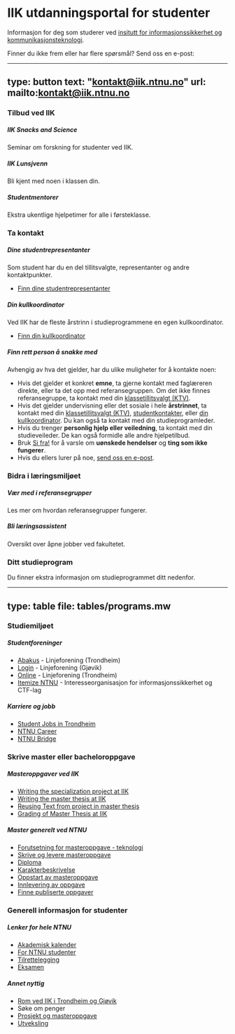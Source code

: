 # IIK utdanningsportal for studenter


Informasjon for deg som studerer ved [insitutt for informasjonssikkerhet og kommunikasjonsteknologi](https://ntnu.no/iik).

Finner du ikke frem eller har flere spørsmål? Send oss en e-post: 

---
type: button
text: "kontakt@iik.ntnu.no"
url: mailto:kontakt@iik.ntnu.no
---



### Tilbud ved IIK


<div class="mt-5 mb-5">
    <div class="row row-cols-1 row-cols-md-2 g-4">
        <div class="col">
            <div class="card shadow-sm">
            <div class="card-body">
                <h5 class="card-title">IIK Snacks and Science</h5>
                <p class="card-text">Seminar om forskning for studenter ved IIK.</p>
                <a href="snacks.html" class="stretched-link">
                </a>
            </div>
            </div>
        </div>
        <div class="col">
            <div class="card shadow-sm">
            <div class="card-body">
                <h5 class="card-title">IIK Lunsjvenn</h5>
                <p class="card-text">Bli kjent med noen i klassen din.</p>
                <a href="lunsjvenn.html" class="stretched-link">
                </a>
            </div>
            </div>
        </div>
        <div class="col">
            <div class="card shadow-sm">
            <div class="card-body">
                <h5 class="card-title">Studentmentorer</h5>
                <p class="card-text">Ekstra ukentlige hjelpetimer for alle i førsteklasse.</p>
                <a href="studentmentorer.html" class="stretched-link">
                </a>
            </div>
            </div>
        </div>
    </div>
</div>


### Ta kontakt


<div class="mt-3 mb-3">
    <div class="row row-cols-1 row-cols-md-2 g-4">
        <div class="col">
            <div class="card shadow-sm">
            <div class="card-body">
                <h5 class="card-title">Dine studentrepresentanter</h5>
                <p class="card-text">Som student har du en del tillitsvalgte, representanter og andre kontaktpunkter.</p>
                <ul>
                    <li><a href="studentrepresentanter.html" class="stretched-link">Finn dine studentrepresentanter</a></li>
                </ul>
            </div>
            </div>
        </div>
        <div class="col">
            <div class="card shadow-sm">
            <div class="card-body">
                <h5 class="card-title">Din kullkoordinator</h5>
                <p class="card-text">Ved IIK har de fleste årstrinn i studieprogrammene en egen kullkoordinator.</p>
                <ul>
                    <li><a href="kullkoordinator-studenter.html" class="stretched-link">Finn din kullkoordinator</a></li>
                </ul>
            </div>
            </div>
        </div>
    </div>
    <div class="row row-cols-1 g-4 mt-3">
        <div class="col">
            <div class="card shadow-sm">
            <div class="card-body">
                <h5 class="card-title">Finn rett person å snakke med</h5>
                <p class="card-text">Avhengig av hva det gjelder, har du ulike muligheter for å kontakte noen:</p>
                <ul>
                    <li>Hvis det gjelder et konkret <strong>emne</strong>, ta gjerne kontakt med faglæreren direkte, eller ta det opp med referansegruppen. Om det ikke finnes referansegruppe, ta kontakt med din <a href="studentrepresentanter.html">klassetillitsvalgt (KTV)</a>.</li>
                    <li>Hvis det gjelder undervisning eller det sosiale i hele <strong>årstrinnet</strong>, ta kontakt med din <a href="studentrepresentanter.html">klassetillitsvalgt (KTV)</a>, <a href="studentrepresentanter.html">studentkontakter</a>, eller <a href="kullkoordinator-studenter.html">din kullkoordinator</a>. Du kan også ta kontakt med din studieprogramleder.</li>
                    <li>Hvis du trenger <strong>personlig hjelp eller veiledning</strong>, ta kontakt med din studieveileder. De kan også formidle alle andre hjelpetilbud.</li>
                    <li>Bruk <a href="https://i.ntnu.no/sifra-ansatt">Si fra!</a> for å varsle om <strong>uønskede hendelser</strong> og <strong>ting som ikke fungerer</strong>.</li>
                    <li>Hvis du ellers lurer på noe, <a href="mailto:kontakt@iik.ntnu.no">send oss en e-post</a>.</li>
                </ul>
            </div>
            </div>
        </div>
    </div>
</div>


### Bidra i læringsmiljøet


<div class="mt-3 mb-3">
    <div class="row row-cols-1 row-cols-md-2 g-4">
        <div class="col">
            <div class="card shadow-sm">
            <div class="card-body">
                <h5 class="card-title">Vær med i referansegrupper</h5>
                <p class="card-text">Les mer om hvordan referansegrupper fungerer.</p>
                <a href="referansegruppe-studenter.html" class="stretched-link">
                </a>
            </div>
            </div>
        </div>
        <div class="col">
            <div class="card shadow-sm">
            <div class="card-body">
                <h5 class="card-title">Bli læringsassistent</h5>
                <p class="card-text">Oversikt over åpne jobber ved fakultetet.</p>
                <a href="https://i.ntnu.no/wiki/-/wiki/Norsk/Ledige+stillinger+for+studenter+ved+IE" class="stretched-link">
                </a>
            </div>
            </div>
        </div>
    </div>
</div>




### Ditt studieprogram

Du finner ekstra informasjon om studieprogrammet ditt nedenfor.


---
type: table
file: tables/programs.mw
---




### Studiemiljøet


<div class="mt-3 mb-3">
    <div class="row row-cols-1 row-cols-md-2 g-4">
        <div class="col">
            <div class="card shadow-sm h-100">
            <div class="card-body">
                <h5 class="card-title">Studentforeninger</h5>
                <!--<p class="card-text">Bli kjent med noen i klassen din.</p>-->
                <ul>
                    <li><a href="https://abakus.no/">Abakus</a> - Linjeforening (Trondheim)</li>
                    <li><a href="https://login.no">Login</a> - Linjeforening (Gjøvik)</li>
                    <li><a href="https://online.ntnu.no/">Online</a> - Linjeforening (Trondheim)</li>
                    <li><a href="https://itemize.no/">Itemize NTNU</a> - Interesseorganisasjon for informasjonssikkerhet og CTF-lag</li>
                </ul>
            </div>
            </div>
        </div>
        <div class="col">
            <div class="card shadow-sm h-100">
            <div class="card-body">
                <h5 class="card-title">Karriere og jobb</h5>
                <!--<p class="card-text">Tilbud...</p>-->
                <ul>
                    <li><a href="https://i.ntnu.no/wiki/-/wiki/Norsk/Ledige+stillinger+for+studenter+ved+IE">Student Jobs in Trondheim</a></li>
                    <li><a href="https://www.ntnu.edu/career">NTNU Career</a></li>
                    <li><a href="http://www.ntnu.no/bridge">NTNU Bridge</a></li>
                </ul>
            </div>
            </div>
        </div>
    </div>
</div>



### Skrive master eller bacheloroppgave


<div class="mt-3 mb-3">
    <div class="row row-cols-1 row-cols-md-2 g-4">
        <div class="col">
            <div class="card shadow-sm h-100">
            <div class="card-body">
                <h5 class="card-title">Masteroppgaver ved IIK</h5>
                <ul>
                    <li><a href="https://i.ntnu.no/wiki/-/wiki/English/Specialization+Project+-+IIK">Writing the specialization project at IIK</a></li>
                    <li><a href="https://i.ntnu.no/wiki/-/wiki/English/Master+Thesis+-+IIK">Writing the master thesis at IIK</a></li>
                    <li><a href="https://i.ntnu.no/wiki/-/wiki/English/Reuse+of+text">Reusing Text from project in master thesis</a></li>
                    <li><a href="https://i.ntnu.no/wiki/-/wiki/English/Grading+MSc+theses+at+IIK">Grading of Master Thesis at IIK</a></li>
                </ul>
                <ul>
            </div>
            </div>
        </div>
        <div class="col">
            <div class="card shadow-sm h-100">
            <div class="card-body">
                <h5 class="card-title">Master generelt ved NTNU</h5>
                <ul>
                    <li><a href="https://i.ntnu.no/wiki/-/wiki/Norsk/Forutsetning+for+masteroppgave+-+sivilingeni%C3%B8r">Forutsetning for masteroppgave - teknologi</a></li>
                    <li><a href="https://i.ntnu.no/masteroppgave">Skrive og levere masteroppgave</a></li>
                    <li><a href="https://i.ntnu.no/wiki/-/wiki/English/Diplomas">Diploma</a></li>
                    <li><a href="https://i.ntnu.no/wiki/-/wiki/English/Description+of+grades+for+master+thesis">Karakterbeskrivelse</a></li>
                    <li><a href="https://i.ntnu.no/wiki/-/wiki/English/Start+your+MA+thesis+-+graduate+engineer+programmes">Oppstart av masteroppgave</a></li>
                    <li><a href="https://i.ntnu.no/wiki/-/wiki/English/Submit+your+MA+thesis+-+Graduate+Engineer+Programmes#section-Submit+your+MA+thesis+-+Graduate+Engineer+Programmes-Extended+deadline">Innlevering av oppgave</a></li>
                    <li><a href="http://ntnuopen.ntnu.no/ntnu-xmlui//discover?filtertype=doctype&amp;filter_relational_operator=equals&amp;filter=Master+thesis">Finne publiserte oppgaver</a></li>
                </ul>
            </div>
            </div>
        </div>
    </div>
</div>


### Generell informasjon for studenter


<div class="mt-3 mb-3">
    <div class="row row-cols-1 row-cols-md-2 g-4">
        <div class="col">
            <div class="card shadow-sm">
            <div class="card-body">
                <h5 class="card-title">Lenker for hele NTNU</h5>
                <ul>
                    <li><a href="https://i.ntnu.no/en/studiekalender">Akademisk kalender</a></li>
                    <li><a href="https://i.ntnu.no/student">For NTNU studenter</a></li>
                    <li><a href="https://i.ntnu.no/tilrettelegging">Tilrettelegging</a></li>
                    <li><a href="https://i.ntnu.no/eksamen">Eksamen</a></li>
                </ul>
            </div>
            </div>
        </div>
        <div class="col">
            <div class="card shadow-sm">
            <div class="card-body">
                <h5 class="card-title">Annet nyttig</h5>
                <ul>
                    <li><a href="rom.html">Rom ved IIK i Trondheim og Gjøvik</a></li>
                    <li>Søke om penger</li>
                    <li><a href="ttm4905.html">Prosjekt og masteroppgave</a></li>
                    <li><a href="http://innsida.ntnu.no/utenlandsstudier">Utveksling</a></li>
                </ul>
            </div>
            </div>
        </div>
    </div>
</div>

